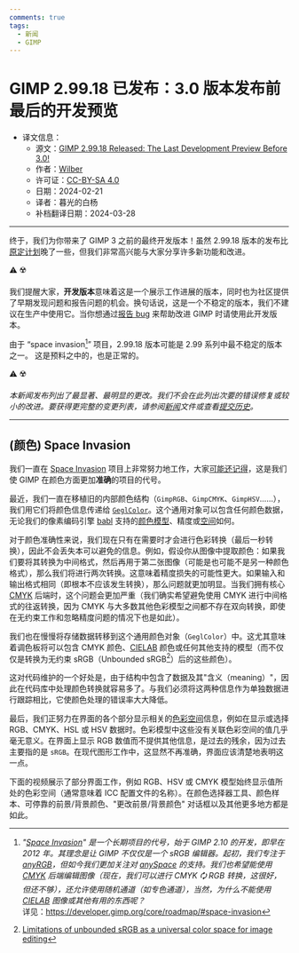 ```yaml
---
comments: true
tags:
  - 新闻
  - GIMP
---
```


# GIMP 2.99.18 已发布：3.0 版本发布前最后的开发预览

- 译文信息：
    - 源文：[GIMP 2.99.18 Released: The Last Development Preview Before 3.0!](https://www.gimp.org/news/2024/02/21/gimp-2-99-18-released/)
    - 作者：[Wilber](https://www.gimp.org/author/wilber.html)
    - 许可证：[CC-BY-SA 4.0](https://creativecommons.org/licenses/by-sa/4.0/)
    - 日期：2024-02-21
    - 译者：暮光的白杨
    - 补档翻译日期：2024-03-28

----

终于，我们为你带来了 GIMP 3 之前的最终开发版本！虽然 2.99.18 版本的发布比[原定计划]晚了一些，但我们非常高兴能与大家分享许多新功能和改进。

[原定计划]: https://gitlab.gnome.org/GNOME/gimp/-/issues/10373#timeline

⚠️ ☢️

我们提醒大家，**开发版本**意味着这是一个展示工作进展的版本，同时也为社区提供了早期发现问题和报告问题的机会。换句话说，这是一个不稳定的版本，我们不建议在生产中使用它。当你想通过[报告 bug] 来帮助改进 GIMP 时请使用此开发版本。

[报告 bug]: https://gitlab.gnome.org/GNOME/gimp/-/issues

由于 “space invasion[^space]” 项目，2.99.18 版本可能是 2.99 系列中最不稳定的版本之一。 这是预料之中的，也是正常的。

[^space]: *"[Space Invasion]" 是一个长期项目的代号，始于 GIMP 2.10 的开发，即早在 2012 年。其理念是让 GIMP 不仅仅是一个 sRGB 编辑器。起初，我们专注于 [anyRGB]，但如今我们更加关注对 [anySpace] 的支持。我们也希望能使用 [CMYK] 后端编辑图像（现在，我们可以进行 CMYK 🗘 RGB 转换，这很好，但还不够），还允许使用随机通道（如专色通道），当然，为什么不能使用 [CIELAB] 图像或其他有用的东西呢？*  
  详见：<https://developer.gimp.org/core/roadmap/#space-invasion>

[Space Invasion]: https://developer.gimp.org/core/roadmap/#space-invasion
[anySpace]: https://en.wikipedia.org/wiki/Color_space
[anyRGB]: https://en.wikipedia.org/wiki/RGB_color_spaces
[CMYK]: https://en.wikipedia.org/wiki/CMYK_color_model
[CIELAB]: https://en.wikipedia.org/wiki/CIELAB_color_space

⚠️ ☢️

*本新闻发布列出了最显著、最明显的更改。我们不会在此列出次要的错误修复或较小的改进。要获得更完整的变更列表，请参阅[新闻]文件或查看[提交历史]。*

[新闻]: https://gitlab.gnome.org/GNOME/gimp/-/blob/1f85924e3cbd7a3e24f3bcb23cd854433d9b5271/NEWS#L9
[提交历史]: https://gitlab.gnome.org/GNOME/gimp/-/commits/master

---

## (颜色) Space Invasion

我们一直在 [Space Invasion] 项目上非常努力地工作，大家[可能还记得]，这是我们使 GIMP 在颜色方面更加**准确**的项目的代号。

[可能还记得]: https://www.gimp.org/news/2018/08/19/gimp-2-10-6-released/#prepare-for-the-space-invasion

最近，我们一直在移植旧的内部颜色结构（`GimpRGB`、`GimpCMYK`、`GimpHSV`……），我们用它们将颜色信息传递给 [`GeglColor`](https://developer.gimp.org/api/gegl/class.Color.html)。这个通用对象可以包含任何颜色数据，无论我们的像素编码引擎 [babl] 支持的[颜色模型]、精度或[空间][anySpace]如何。
 
[颜色模型]: https://en.wikipedia.org/wiki/Color_model
[babl]: https://gegl.org/babl/

对于颜色准确性来说，我们现在只有在需要时才会进行色彩转换（最后一秒转换），因此不会丢失本可以避免的信息。例如，假设你从图像中提取颜色：如果我们要将其转换为中间格式，然后再用于第二张图像（可能是也可能不是另一种颜色格式），那么我们将进行两次转换。这意味着精度损失的可能性更大。如果输入和输出格式相同（即根本不应该发生转换），那么问题就更加明显。当我们拥有核心 [CMYK] 后端时，这个问题会更加严重（我们确实希望避免使用 CMYK 进行中间格式的往返转换，因为 CMYK 与大多数其他色彩模型之间都不存在双向转换，即使在无约束工作和忽略精度问题的情况下也是如此）。

我们也在慢慢将存储数据转移到这个通用颜色对象（`GeglColor`）中。这尤其意味着调色板将可以包含 CMYK 颜色、[CIELAB] 颜色或任何其他支持的模型（而不仅仅是转换为无约束 sRGB（Unbounded sRGB[^srgb]）后的这些颜色）。

[^srgb]: [Limitations of unbounded sRGB as a universal color space for image editing](https://ninedegreesbelow.com/photography/unbounded-srgb-as-universal-working-space.html)

这对代码维护的一个好处是，由于结构中包含了数据及其"含义（meaning）"，因此在代码库中处理颜色转换就容易多了。与我们必须将这两种信息作为单独数据进行跟踪相比，它使颜色处理的错误率大大降低。

最后，我们正努力在界面的各个部分显示相关的[色彩空间][anySpace]信息，例如在显示或选择 RGB、CMYK、HSL 或 HSV 数据时。色彩模型中这些没有关联色彩空间的值几乎毫无意义。在界面上显示 RGB 数值而不提供其他信息，是过去的残余，因为过去主要指的是 `sRGB`。在现代图形工作中，这显然不再准确，界面应该清楚地表明这一点。

下面的视频展示了部分界面工作，例如 RGB、HSV 或 CMYK 模型始终显示值所处的色彩空间（通常意味着 ICC 配置文件的名称）。在颜色选择器工具、颜色样本、可停靠的前景/背景颜色、"更改前景/背景颜色" 对话框以及其他更多地方都是如此。
